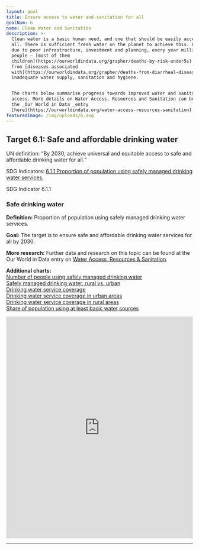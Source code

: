 ```yaml
---
layout: goal
title: Ensure access to water and sanitation for all
goalNum: 6
name: Clean Water and Sanitation
description: >-
  Clean water is a basic human need, and one that should be easily accessible to
  all. There is sufficient fresh water on the planet to achieve this. However,
  due to poor infrastructure, investment and planning, every year millions of
  people — [most of them
  children](https://ourworldindata.org/grapher/deaths-by-risk-under5s) — die
  from [diseases associated
  with](https://ourworldindata.org/grapher/deaths-from-diarrheal-diseases-by-age)
  inadequate water supply, sanitation and hygiene.


  The charts below summarise progress towards improved water and sanitation
  access. More details on Water Access, Resources and Sanitation can be found at
  the _Our World in Data _entry
  [here](https://ourworldindata.org/water-access-resources-sanitation).
featuredImage: /img/uploads/6.svg
---
```


<div class="target">
    <h2>Target 6.1: Safe and affordable drinking water</h2>
    <p>UN definition: <q>By 2030, achieve universal and equitable access to safe and affordable drinking water for all.</q></p>
    <p>SDG Indicators: <a href="#6.1.1">6.1.1 Proportion of population using safely managed drinking water services.</a></p>
</div>

<div class="indicator" id="6.1.1">
    <div class="row">
        <div class="col-md">
            <span>SDG Indicator 6.1.1</span>
            <h3>Safe drinking water</h3>
            <p><strong>Definition:</strong> Proportion of population using safely managed drinking water services.</p>
            <p><strong>Goal:</strong> The target is to ensure safe and affordable drinking water services for all by 2030.</p>
            <p><strong>More research:</strong> Further data and research on this topic can be found at the Our World in Data entry on <a href="https://ourworldindata.org/water-access-resources-sanitation">Water Access, Resources & Sanitation</a>.</p>
            <p><strong>Additional charts:</strong> 
<br><a href="https://ourworldindata.org/grapher/number-using-safely-managed-drinking-water">Number of people using safely managed drinking water</a>
<br><a href="https://ourworldindata.org/grapher/urban-vs-rural-safely-managed-drinking-water-source">Safely managed drinking water, rural vs. urban</a>
<br><a href="https://ourworldindata.org/grapher/drinking-water-service-coverage">Drinking water service coverage</a>
<br><a href="https://ourworldindata.org/grapher/drinking-water-services-coverage-urban">Drinking water service coverage in urban areas</a>
<br><a href="https://ourworldindata.org/grapher/drinking-water-services-coverage-rural">Drinking water service coverage in rural areas</a>
<br><a href="https://ourworldindata.org/grapher/population-using-at-least-basic-drinking-water">Share of population using at least basic water sources</a></p>
        </div>
        <div class="col-md">
            <iframe src="https://ourworldindata.org/grapher/proportion-using-safely-managed-drinking-water" style="width: 100%; height: 600px; border: 0px none;"></iframe>
        </div>
    </div>
</div>

<hr>
